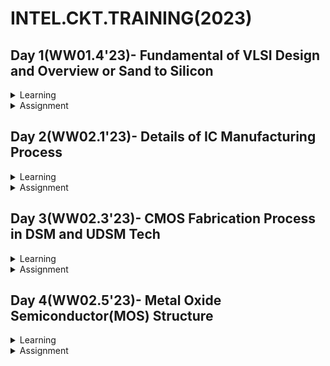 # INTEL.CKT.TRAINING(2023)

## Day 1(WW01.4'23)- Fundamental of VLSI Design and Overview or Sand to Silicon

 <details>
<summary>Learning</summary>
<br>
 
 ### Intro : Steps to create GITHUB REPO :

1) Register using intel email address
2) Login, create repo and start write-up.


### Analog VLSI CKT Design , Presenter : Prof Santunu Sarangi

1)Basic Unix

2)Analog Design - sch drawing tools

3)Digital - Verilog, EDA,synthesis,etc

4)Book reference : Fundamentals of electric circuit, Charles K.Alexander & Matthew N.O Sadiku


### Fundamental VLSI :Overview of Sand to Silicon

What is VLSI?
1) Motherboard --> Chip --> Waver --> Die
2) Die contain of : 
 - Microcontroller, memory,analog and digital circuit. --> Implemented of VLSI.
3) Good Design must fullfill following requirement :
 - Functionality (Performance, low power)
 - Low Cost
 - Timely execution
 4) Design quality checks :
 - Testability
 - Yield
   What is yield? 
   - percentage of the actual number of chip produced on one wafer.  (number of chip working)
   - % Yield = (good die/ total die) X 100 %
 - Realibility (EOS,ESD,noise,crosstalk,etc)
 
 <br>
</details>

<details>
<summary>Assignment</summary>
<br>

 
<br>
</details>

 ## Day 2(WW02.1'23)- Details of IC Manufacturing Process
 
 <details>
<summary>Learning</summary>
<br>
 
 ### Analog IC Design Process
 1) Electrical Design(Schematic design) :
    - It is a starting to the Analog design, which is designer start with defining the specification of the circuit/schematic.
    - Followed by circuit drawing and verifiying the design using Analog design schematic tools such as Virtuoso,Presto and etc.
    - Besides specifications requirement, robustness of the design can be ensure by reliability test(EOS, Aging,RV,etc).

2) Physical Design(Layout Design) :
   - Process of representing electrical design(schematic) in layout.
   - Start with physical design such as floorplan, placement and routing.
   - Followed by the physical verification - Check LVS, DRC rule.
   - Lastly is parasitic extraction, whereby extracting the layout so that design can be validate with RC parasitic.

3) Test Design :
   - Process of coordinating,planning and implementing the Analog Design performance.
   - Type of test : Functional,Parametric,static, dynamic.
   
4) Flow chart of Analog Design process as below :

![image](https://user-images.githubusercontent.com/122240906/211698970-2c723d32-8229-45f1-b3cd-f2ce3b22ef5e.png)

5) Analog IC Design Process and Relation with CAD and PDK

![image](https://user-images.githubusercontent.com/122240906/211699618-aaeab87b-a51e-4562-bbfc-2aed9ea77a48.png)

6) Keynote : Designer should always design a practical circuit based on the device limit, technology constraints and physical implementations in order to meet the criteria of high performance, low power and low cost. Therefore the understand of layout design is important to minimize the iteration in design process.

 ### CMOS Technology
 
 1) Comparison of BJT and Mosfet :
 ![image](https://user-images.githubusercontent.com/122240906/211700541-34105d9c-b730-4ff7-923b-9d05bfd1c8e0.png)
 

 ### CMOS Fabrication Process 
 
 1) Process steps :
    Wafer Formation(sand to silocon) --> Photolithography --> Well and Channel Formation --> Sio2 Deposition --> Isolation 
    --> Gate Oxide Creation --> Gate and Source/Drain Formations --> Contacts and Metalizations --> Passivation --> Metrology.
    
    
    (a) Wafer Formation
    - wafer cut from boule, cylindrical ingots of single crystal silicon.
    - some amount of impurities added to the melt to provide the crystal.
    - A seed crystal is deep into the melt to initiate crystal growth.
    - Seed gradually withdrawn from the melt and simultaneously rotated.
    - The seed withdrawal and rotation rates determines the diameter of ingot.
        <img width="172" alt="image" src="https://user-images.githubusercontent.com/122240906/212214940-d13af078-c3f8-4ea1-8dc3-7fc2f2c47825.png">
        <img width="415" alt="image" src="https://user-images.githubusercontent.com/122240906/212215077-b5d40c15-8944-4692-9339-b91157748812.png">
    
    (b) Photolithography
       - patterning process.
       - wafer coated by the photoresist and subjected to selectiv illumination through the photomask.
       - photomask is constucted with chromium.
       - used UV light to expose- the photorist.
       <img width="218" alt="image" src="https://user-images.githubusercontent.com/122240906/212219497-5ec17755-ee07-48a0-85dc-3ebb57cb4a30.png">

    (c) Well and Channel Formation
    - Nwell : pmos bule in a n-well, nmos place in p substrate.
    - Pwell : nmos bule in a p-well, pmos place in  n substrate.
    - Twin well : emergence of nwell process.
    - Triple well : provide isolation between analog and digital blocks in mixed signal chips. used to isolate high density dynamic memory for logic.

    (d) Silicon Dioxide(Sio2)
    - Oxidation achived by heating the silicon wavef in oxidizing atmostphere.

    (e) Isolation
    - to avoid interaction between devices.
    - form thick oxide by LOCOS process - Local Oxidation of Silicon
        
    (f) Gate Oxide
    - Form gate oxide for transistor. 
    - gate also consist thin gate layer oxide.

     (g) Gate and Source/Drain Formations.
     - Grow gate oxide to accommodate gate/drain/source --> deposit polysilicon --> patter polysilicon --> etch exposed gate oxide --> implant pMos/nMOS source&drain region.

     (h) Contact and Metallization
     - Make contact cut to source/drain/gate according to contact mask.-hole etched in dielectric after source/drain formation.
     - make from alluminium, copper or tungsten.

     (i) Passivation
     - Final process is adding a protectiove glass layer.
     - to prevent ingress of contaminants.
      
      (j) Metrology
      - Measurement process to give feedback to manufacturing process.
<br>
</details>

<details>
<summary>Assignment</summary>
<br>
 
 ## <img width="379" alt="image" src="https://user-images.githubusercontent.com/122240906/212737597-cb40cd6a-26eb-4525-b526-a4f8febef521.png">
 
 ## <img width="284" alt="image" src="https://user-images.githubusercontent.com/122240906/212738470-6e9a5dc0-7ba3-467c-be5c-ec7864042ddf.png">
 
 ## <img width="345" alt="image" src="https://user-images.githubusercontent.com/122240906/212739386-e25bff7c-97bc-467f-9e49-60d50b17111b.png">
 
 ## <img width="296" alt="image" src="https://user-images.githubusercontent.com/122240906/212740097-1eec28ad-51c9-4eba-acd0-15f2776851d3.png">
 
 ## <img width="283" alt="image" src="https://user-images.githubusercontent.com/122240906/212741235-53e5feb2-bf8e-4cee-96f7-ca28bb8c090c.png">
 
 ## <img width="301" alt="image" src="https://user-images.githubusercontent.com/122240906/212742089-a2f2343a-2ef3-42a2-868e-fed0283b35e7.png">
 
 ## <img width="271" alt="image" src="https://user-images.githubusercontent.com/122240906/212742643-05948b4c-d9e2-46db-82fe-2d06b29ac3b3.png">
 
 ## <img width="319" alt="image" src="https://user-images.githubusercontent.com/122240906/212743020-ebab4270-dd57-44b7-887d-139c0c14534d.png">
 

<br>
</details>

 ## Day 3(WW02.3'23)- CMOS Fabrication Process in DSM and UDSM Tech
 
<details>
<summary>Learning</summary>
 <br>
 
 ### Submicron CMOS Process
 
 Disadvantages :
 - pn junction usage, to isolate transistor becomes impractical as transistor size decrease.
 - LOCOS disadvantage; bird's beak effect, the surface area loss to this encroachment.
 - LOCOS advantage; simple flow, high oxide quality due to LOCOS structure thermally grown.
 <img width="230" alt="image" src="https://user-images.githubusercontent.com/122240906/212546268-fd095a42-b0ae-415b-8110-8f77ff25f676.png">
 

  ### Sallow Trench Isolation (STI) Process
  
  - Preffered isolation process for deep-submicron process --> No Bird's beak(reduced active to active spacing).
  - Much suitable for the increase density in small area.
  - Disadvantages : a lot of process steps.
  
  <img width="248" alt="image" src="https://user-images.githubusercontent.com/122240906/212547601-465f2e9a-49bd-49a6-9882-4aa22e381faa.png">

   
  ### Deep Submicron (DSM) and Ultra Deep Submicron(UDSM) CMOS Technology
  
 - Type of resistor in DSM CMOS Technology.
 <img width="476" alt="image" src="https://user-images.githubusercontent.com/122240906/212549423-199d416a-bb3c-4340-abee-d252582c85ae.png">

 - Type of capacitor in DSM CMOS Technology.
 <img width="542" alt="image" src="https://user-images.githubusercontent.com/122240906/212549447-1b9c71f8-cc40-4eb4-b3ac-4baca19d7ebe.png">

- DSM Fabrication Process

<img width="439" alt="image" src="https://user-images.githubusercontent.com/122240906/212549198-38427377-ee5b-47b9-86b8-7dcebab5f13e.png">
 
- DSM vs UDSM
<img width="666" alt="image" src="https://user-images.githubusercontent.com/122240906/212550430-ebb41b06-4d04-464f-b5be-ba36f13f702d.png">

<br>
</details>

<details>
<summary>Assignment</summary>
<br>
 

1. List the five basic MOS fabrication processing steps and give the purpose or function
of each step.
 
 
   (a)	Photolithography – pattern setting
 
   (b)	Implantation – add dopants to silicon
 
   (c)	Deposition – add new layers(metals,oxides)
 
   (d)	Etching – take away sections of layers
 
   (e)	Oxidation – for gate oxides, need native oxides

 
 2. What is the difference between positive and negative photoresist and how is photoresist
used?
 
    Photoresist is a light-sensitive material used in several processes such as photolithography and photoengraving, to form a patterned coating on a surface.

    Positive photoresist : light will weaken the resist, and create a hole. the portion of the photoresist that is exposed to light becomes soluble to the photoresist developer. The unexposed portion of the photoresist remains insoluble to the photoresist developer.

    Negative photoresist : light will toughen the resist and create an etch resistant mask.  the portion of the photoresist that is exposed to light becomes insoluble to the photoresist developer. The unexposed portion of the photoresist is dissolved by the photoresist developer.

3. Sketch the approximate cross sectional view of a NMOS transistor in a p-substrate.
   Identify each region and identify the connections at the top surface of the integrated
   circuit for the source, drain, gate and bulk/substrate.
 
   ![image](https://user-images.githubusercontent.com/122240906/212733659-e12d7c1e-201b-4f8a-94a4-9b6ab883863a.png)

4. Consider a mask that is opaque everywhere except for a transparent circle in the center.
   Metal is deposited on a substrate followed by an application of negative photoresist
   which is patterned with the mask described. After exposure, developing, and
   subsequent etching, what will remain?
 
   A coating where the mask placed.

5. What is the difference between submicron, deep submicron and ultra-deep submicron
process?
 
  ![image](https://user-images.githubusercontent.com/122240906/212733689-259d4903-d3c6-4818-9156-7b9562de924b.png)

6. What are the advantages of ultra-deep submicron process over deep submicron process.
 
   -Small length size
 
   - low cutoff current
 
   - high cutoff frequency, more speed

7. What is the difference between LOCOS and STI process?
 
   The difference of STI process compared to LOCOS is that a shallow trench is etched into the silicon substrate. Therefore, STI is best for the device isolation process compared to LOCOS.

8. Why for body connection a heavily doped n+ or p+ is used?

9. What is use of silicide and poolside
 
   Silicide and Polycide is used to minimize parasitic resistance, polycide( silicide on polysilicon), silicide(self aligned silicide) on source-drain
 
   Siliside :
   - To form electrical contacts between the semiconductor device and the supporting interconnect structure.
   - Silicide (compound of silicon with metal) is formed on gates (polysilicon), sources and drains (Si wafer) as three MOS transistor electrodes in order to     reduce contact resistance to metal wiring layers.
   - Silicide formation has the effect of lowering the resistance of each electrode, ability to withstand high temperature, oxidizing ambients and good contact to other materials.

10. Which process steps used for control threshold voltage and punch-through effect?
 
    Threshold voltage can be controlled by adjusting the oxide thickness and channel length during oxidation(gate oxide) steps. 

11. Draw a top view, front view and 3D view of a CMOS inverter and annotate the length
and width of both PMOS and NMOS transistor.
 
    ![image](https://user-images.githubusercontent.com/122240906/212733727-701a70ab-c0e0-4fd0-945e-8fc42bf5937d.png)


12. Why sidewall spacer are used in DSM technology?
 
    To insulate the drain and source metal contacts from the gate of the transistor.

13. What are the advantages of Deep N-well technology over n-well technology?
 
    Reduce noise coupling between sensitive analog areas and more noisy digital regions in mixed-signal designs

14. What is passivation layer?
 
    Passivation layer or passivation layers are formed to protect the internal semiconductor devices after the completion of metallization. The passivation layers are typically formed with deposition of an oxide layer and a nitride layer.

15. What is Bird’s beak in LOCOS process and what is the impact on the transistor
performance?
 
    Bird Beak is an active to active spacing.
 
    Bird beak causing the surface area loss to this encroachment.

 
<br>
</details>

 ## Day 4(WW02.5'23)- Metal Oxide Semiconductor(MOS) Structure
 
<details>
<summary>Learning</summary>
<br>
 
  ### Metal Oxide Semiconductor(MOS) Device Structure
  
 - MOS junction - A capacitor
                - No current-voltage relationship, on capacitor-voltage relationship.

<img width="157" alt="image" src="https://user-images.githubusercontent.com/122240906/212551398-9b7349ed-0a32-4dcb-99f5-e4b7d3e06128.png">

### Metal Oxide Semiconductor(MOS) Fabrication

- Process to create SiO2 on top of silicon, called Oxidation.
- Process to deposit poly-silicon on top of SiO2 called Metallization.

### Ideal MOS Junction or Capacitor

 - No charge in the device if V=0
 - Substrate is uniformly doped.
 - All charge is 0 (Interface charge, Trapped charge, Fixed charge, mobile charge, etc..)
 <img width="256" alt="image" src="https://user-images.githubusercontent.com/122240906/212551717-4dd1b5a6-e029-4c2c-aa53-95a7c4d78dc1.png">
 - 4 condition in ideal case: 

 (1) Accumulation Mode (v<0)
  - Accumulation occurs when voltage applied less than the flatband voltage.
  - The negative charge on the gate attracts holes from the substrate to the oxide-semiconductor interface.
  - Pile of majority carrier at the interface.
  - Charge at the surface directly proportional to voltage
<img width="224" alt="image" src="https://user-images.githubusercontent.com/122240906/212552359-49da06c0-d23e-4c0f-b561-d24501d73f9e.png">

(2)  Depletion Mode ( V > 0)
  -  More positive voltage than the flatband voltage is applied, a negative charge builds up in the semiconductor
  -  The depletion layer width further increases with increasing gate voltage.
 
 (3) Strong Inversion Mode (V > and equal Vt)
  - at Vt, channel form at the surface of semiconductor due to inversion charges.
  - Before Vt, charge come from negatively charged ionized acceptors.
  - After Vt, more charge comes from electron rather that depleting the holes.
  - More negetive charge required for semiconductor is comes from the mobile electron.
  - this negetive charge emerged to the oxide-semiconductor interface, this charge is due to minority carriers, so called inversion layer.
  
 (4) Flatband
  - Refers to fact that the energy band diagram of the semiconductor is flat, which implies that no charge exists in the semiconductor.
  
### C-V Characteristic of MOS Structure

<img width="349" alt="image" src="https://user-images.githubusercontent.com/122240906/212553498-ca33966c-27fa-4fa7-b9d0-f41e2a3b68eb.png">

 

<br>
</details>

<details>
<summary>Assignment</summary>
<br>
 
<br>
</details>
  

